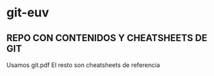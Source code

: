 # git-euv

## REPO CON CONTENIDOS Y CHEATSHEETS DE GIT

Usamos git.pdf
El resto son cheatsheets de referencia
